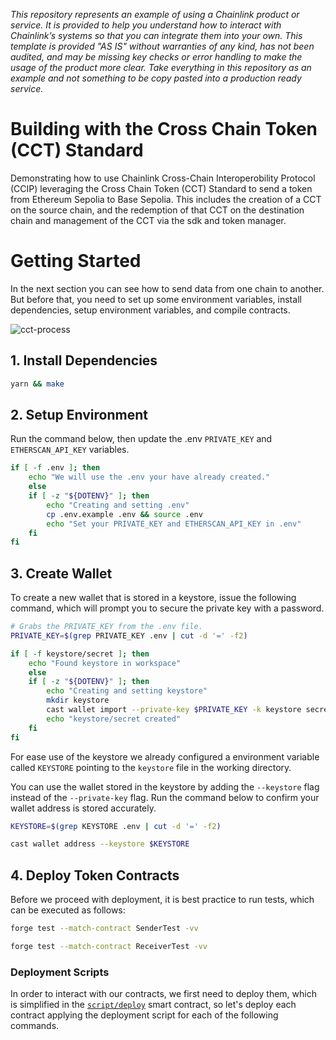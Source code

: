 _This repository represents an example of using a Chainlink product or service. It is provided to help you understand how to interact with Chainlink’s systems so that you can integrate them into your own. This template is provided "AS IS" without warranties of any kind, has not been audited, and may be missing key checks or error handling to make the usage of the product more clear. Take everything in this repository as an example and not something to be copy pasted into a production ready service._

# Building with the Cross Chain Token (CCT) Standard

Demonstrating how to use Chainlink Cross-Chain Interoperobility Protocol (CCIP) leveraging the Cross Chain Token (CCT) Standard to send a token from Ethereum Sepolia to Base Sepolia. This includes the creation of a CCT on the source chain, and the redemption of that CCT on the destination chain and management of the CCT via the sdk and token manager.

# Getting Started

In the next section you can see how to send data from one chain to another. But before that, you need to set up some environment variables, install dependencies, setup environment variables, and compile contracts.

![cct-process](https://raw.githubusercontent.com/smartcontractkit/ccip-starter-kit-foundry/refs/heads/main/img/basic-architecture.png)


## **1. Install Dependencies**

```bash
yarn && make
```

## **2. Setup Environment**

Run the command below, then update the .env `PRIVATE_KEY` and `ETHERSCAN_API_KEY` variables.

```bash
if [ -f .env ]; then
    echo "We will use the .env your have already created."
    else
    if [ -z "${DOTENV}" ]; then
        echo "Creating and setting .env"
        cp .env.example .env && source .env
        echo "Set your PRIVATE_KEY and ETHERSCAN_API_KEY in .env"
    fi
fi
```

## **3. Create Wallet**

To create a new wallet that is stored in a keystore, issue the following command, which will prompt you to secure the private key with a password.

```bash
# Grabs the PRIVATE_KEY from the .env file.
PRIVATE_KEY=$(grep PRIVATE_KEY .env | cut -d '=' -f2)

if [ -f keystore/secret ]; then
    echo "Found keystore in workspace"
    else
    if [ -z "${DOTENV}" ]; then
        echo "Creating and setting keystore"
        mkdir keystore
        cast wallet import --private-key $PRIVATE_KEY -k keystore secret
        echo "keystore/secret created"
    fi
fi

```

For ease use of the keystore we already configured a environment variable called `KEYSTORE` pointing to the `keystore` file in the working directory.

You can use the wallet stored in the keystore by adding the `--keystore` flag instead of the `--private-key` flag. Run the command below to confirm your wallet address is stored accurately.

```bash
KEYSTORE=$(grep KEYSTORE .env | cut -d '=' -f2)

cast wallet address --keystore $KEYSTORE
```

## **4. Deploy Token Contracts**

Before we proceed with deployment, it is best practice to run tests, which can be executed as follows:

```bash
forge test --match-contract SenderTest -vv
```

```bash
forge test --match-contract ReceiverTest -vv
```

### Deployment Scripts
In order to interact with our contracts, we first need to deploy them, which is simplified in the [`script/deploy`](./script/deploy) smart contract, so let's deploy each contract applying the deployment script for each of the following commands.

<!-- ```bash
forge script ./script/deploy/DeployTokens.s.sol:DeployToken -vvv --broadcast --rpc-url ethereumSepolia
```

```bash
forge script ./script/deploy/DeployBurnMintTokenPool.s.sol:DeployBurnMintTokenPool -vvv --broadcast --rpc-url baseSepolia
```

## **5. Set Pool**

```bash
forge script ./script/manage/SetPool.s.sol:SetPool -vvv --broadcast --rpc-url baseSepolia
```

## **6. Mint Tokens**

```bash
forge script ./script/mint/MintTokens.s.sol:MintTokens -vvv --broadcast --rpc-url ethereumSepolia
``` -->
